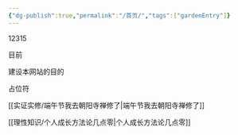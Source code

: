 ```yaml
---
{"dg-publish":true,"permalink":"/首页/","tags":["gardenEntry"]}
---
```


12315

目前

建设本网站的目的

占位符

[[实证实修/端午节我去朝阳寺禅修了\|端午节我去朝阳寺禅修了]]


[[理性知识/个人成长方法论几点零\|个人成长方法论几点零]]

